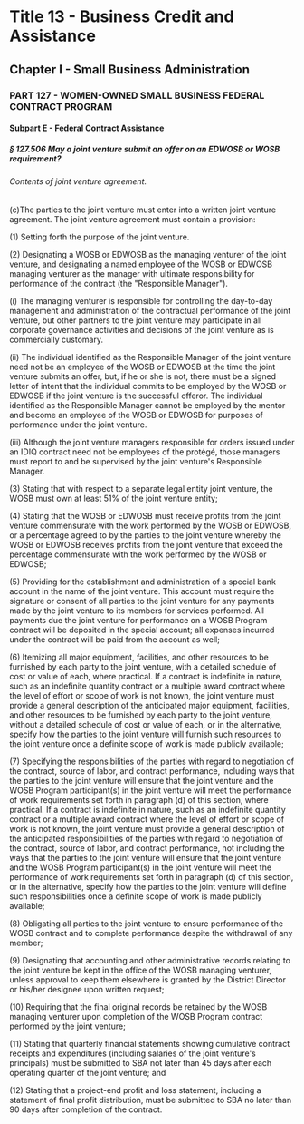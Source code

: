 
# Title 13 - Business Credit and Assistance
## Chapter I - Small Business Administration
### PART 127 - WOMEN-OWNED SMALL BUSINESS FEDERAL CONTRACT PROGRAM
#### Subpart E - Federal Contract Assistance
##### § 127.506 May a joint venture submit an offer on an EDWOSB or WOSB requirement?
###### Contents of joint venture agreement.

(c)The parties to the joint venture must enter into a written joint venture agreement. The joint venture agreement must contain a provision:

(1) Setting forth the purpose of the joint venture.

(2) Designating a WOSB or EDWOSB as the managing venturer of the joint venture, and designating a named employee of the WOSB or EDWOSB managing venturer as the manager with ultimate responsibility for performance of the contract (the "Responsible Manager").

(i) The managing venturer is responsible for controlling the day-to-day management and administration of the contractual performance of the joint venture, but other partners to the joint venture may participate in all corporate governance activities and decisions of the joint venture as is commercially customary.

(ii) The individual identified as the Responsible Manager of the joint venture need not be an employee of the WOSB or EDWOSB at the time the joint venture submits an offer, but, if he or she is not, there must be a signed letter of intent that the individual commits to be employed by the WOSB or EDWOSB if the joint venture is the successful offeror. The individual identified as the Responsible Manager cannot be employed by the mentor and become an employee of the WOSB or EDWOSB for purposes of performance under the joint venture.

(iii) Although the joint venture managers responsible for orders issued under an IDIQ contract need not be employees of the prot&#xE9;g&#xE9;, those managers must report to and be supervised by the joint venture's Responsible Manager.

(3) Stating that with respect to a separate legal entity joint venture, the WOSB must own at least 51% of the joint venture entity;

(4) Stating that the WOSB or EDWOSB must receive profits from the joint venture commensurate with the work performed by the WOSB or EDWOSB, or a percentage agreed to by the parties to the joint venture whereby the WOSB or EDWOSB receives profits from the joint venture that exceed the percentage commensurate with the work performed by the WOSB or EDWOSB;

(5) Providing for the establishment and administration of a special bank account in the name of the joint venture. This account must require the signature or consent of all parties to the joint venture for any payments made by the joint venture to its members for services performed. All payments due the joint venture for performance on a WOSB Program contract will be deposited in the special account; all expenses incurred under the contract will be paid from the account as well;

(6) Itemizing all major equipment, facilities, and other resources to be furnished by each party to the joint venture, with a detailed schedule of cost or value of each, where practical. If a contract is indefinite in nature, such as an indefinite quantity contract or a multiple award contract where the level of effort or scope of work is not known, the joint venture must provide a general description of the anticipated major equipment, facilities, and other resources to be furnished by each party to the joint venture, without a detailed schedule of cost or value of each, or in the alternative, specify how the parties to the joint venture will furnish such resources to the joint venture once a definite scope of work is made publicly available;

(7) Specifying the responsibilities of the parties with regard to negotiation of the contract, source of labor, and contract performance, including ways that the parties to the joint venture will ensure that the joint venture and the WOSB Program participant(s) in the joint venture will meet the performance of work requirements set forth in paragraph (d) of this section, where practical. If a contract is indefinite in nature, such as an indefinite quantity contract or a multiple award contract where the level of effort or scope of work is not known, the joint venture must provide a general description of the anticipated responsibilities of the parties with regard to negotiation of the contract, source of labor, and contract performance, not including the ways that the parties to the joint venture will ensure that the joint venture and the WOSB Program participant(s) in the joint venture will meet the performance of work requirements set forth in paragraph (d) of this section, or in the alternative, specify how the parties to the joint venture will define such responsibilities once a definite scope of work is made publicly available;

(8) Obligating all parties to the joint venture to ensure performance of the WOSB contract and to complete performance despite the withdrawal of any member;

(9) Designating that accounting and other administrative records relating to the joint venture be kept in the office of the WOSB managing venturer, unless approval to keep them elsewhere is granted by the District Director or his/her designee upon written request;

(10) Requiring that the final original records be retained by the WOSB managing venturer upon completion of the WOSB Program contract performed by the joint venture;

(11) Stating that quarterly financial statements showing cumulative contract receipts and expenditures (including salaries of the joint venture's principals) must be submitted to SBA not later than 45 days after each operating quarter of the joint venture; and

(12) Stating that a project-end profit and loss statement, including a statement of final profit distribution, must be submitted to SBA no later than 90 days after completion of the contract.
